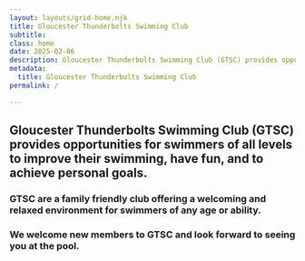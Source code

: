 ```yaml
---
layout: layouts/grid-home.njk
title: Gloucester Thunderbolts Swimming Club
subtitle: 
class: home
date: 2025-02-06
description: Gloucester Thunderbolts Swimming Club (GTSC) provides opportunities for swimmers of all levels to improve their swimming, have fun, and to achieve personal goals.
metadata:
  title: Gloucester Thunderbolts Swimming Club
permalink: /

---
```




<h2 class="home-heading-text">Gloucester Thunderbolts Swimming Club (GTSC) provides opportunities for swimmers of all levels to improve their swimming, have fun, and to achieve personal goals.</h2>

<h3>GTSC are a family friendly club offering a welcoming and relaxed environment for swimmers of any age or ability.</h3>

<h3>We welcome new members to GTSC and look forward to seeing you at the pool.</h3>